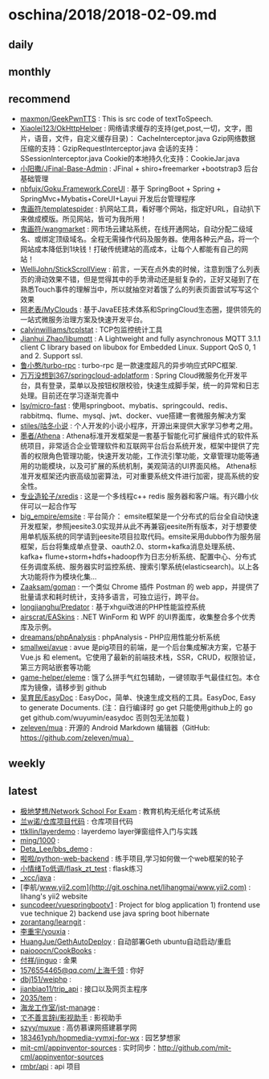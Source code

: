 # oschina/2018/2018-02-09.md



## daily



## monthly



## recommend

- [maxmon/GeekPwnTTS](http://git.oschina.net/ko-orz/GeekPwnTTS) : This is src code of textToSpeech.
- [Xiaolei123/OkHttpHelper](http://git.oschina.net/xcode_xiao/OkHttpHelper) : 网络请求缓存的支持(get,post,一切，文字，图片，语音，文件，自定义缓存目录)： CacheInterceptor.java Gzip网络数据压缩的支持：GzipRequestInterceptor.java 会话的支持：SSessionInterceptor.java Cookie的本地持久化支持：CookieJar.java
- [小阳撒/JFinal-Base-Admin](http://git.oschina.net/wz2520020/JFinal-Base-Admin) : JFinal + shiro+freemarker +bootstrap3 后台基础管理
- [nbfujx/Goku.Framework.CoreUI](http://git.oschina.net/nbfujx/Goku.Framework.CoreUI) : 基于 SpringBoot + Spring + SpringMvc+Mybatis+CoreUI+Layui 开发后台管理程序
- [鬼画符/templatespider](http://git.oschina.net/mail_osc/templatespider) : 扒网站工具，看好哪个网站，指定好URL，自动扒下来做成模版。所见网站，皆可为我所用！
- [鬼画符/wangmarket](http://git.oschina.net/mail_osc/wangmarket) : 网市场云建站系统，在线开通网站，自动分配二级域名、或绑定顶级域名。全程无需操作代码及服务器。使用各种云产品，将一个网站成本降低到1块钱！打破传统建站的高成本，让每个人都能有自己的网站！
- [WelliJohn/StickScrollView](http://git.oschina.net/WelliJohn/StickScrollView) : 前言，一天在点外卖的时候，注意到饿了么列表页的滑动效果不错，但是觉得其中的手势滑动还是挺复杂的，正好又碰到了在熟悉Touch事件的理解当中，所以就抽空对着饿了么的列表页面尝试写写这个效果
- [阿老表/MyClouds](http://git.oschina.net/osworks/MyClouds) : 基于JavaEE技术体系和SpringCloud生态圈，提供领先的一站式微服务治理方案及快速开发平台。
- [calvinwilliams/tcplstat](http://git.oschina.net/calvinwilliams/tcplstat) : TCP包监控统计工具
- [Jianhui Zhao/libumqtt](http://git.oschina.net/zhaojh329/libumqtt) : A Lightweight and fully asynchronous MQTT 3.1.1 client C library based on libubox for Embedded Linux. Support QoS 0, 1 and 2. Support ssl.
- [鲁小憨/turbo-rpc](http://git.oschina.net/hank-whu/turbo-rpc) : turbo-rpc 是一款速度超凡的异步响应式RPC框架.
- [万万没想到367/springcloud-adplatform](http://git.oschina.net/lwydyby/springcloud-adplatform) : Spring Cloud微服务化开发平台，具有登录，菜单以及按钮权限校验，快速生成脚手架，统一的异常和日志处理。目前还在学习逐渐完善中
- [lsy/micro-fast](http://git.oschina.net/kklt1996/micro-fast) : 使用springboot、mybatis、springcould、redis、rabbitmq、flume、mysql、jwt、docker、vue搭建一套微服务解决方案
- [stiles/咕冬小说](http://git.oschina.net/soft-stiles/GuDongXiaoShuo) : 个人开发的小说小程序，开源出来提供大家学习参考之用。
- [墨者/Athena](http://git.oschina.net/SMatrixMohist/Athena) : Athena标准开发框架是一套基于智能化可扩展组件式的软件系统项目，非常适合企业管理软件和互联网平台后台系统开发，框架中提供了完善的权限角色管理功能，快速开发功能，工作流引擎功能，文章管理功能等通用的功能模块，以及可扩展的系统机制，美观简洁的UI界面风格。 Athena标准开发框架还内嵌高级加密算法，可对重要系统文件进行加密，提高系统的安全性。
- [专业造轮子/xredis](http://git.oschina.net/zgzhanghao/xredis) : 这是一个多线程c++ redis 服务器和客户端。有兴趣小伙伴可以一起合作写
- [big_empire/emsite](http://git.oschina.net/hackempire/emsite-parent) : 平台简介： emsite框架是一个分布式的后台全自动快速开发框架，参照jeesite3.0实现并从此不再兼容jeesite所有版本，对于想要使用单机版系统的同学请到jeesite项目拉取代码。emsite采用dubbo作为服务层框架，后台将集成单点登录、oauth2.0、storm+kafka消息处理系统、kafka+ flume+storm+hdfs+hadoop作为日志分析系统、配置中心、分布式任务调度系统、服务器实时监控系统、搜索引擎系统(elasticsearch)。以上各大功能将作为模块化集...
- [Zaaksam/goman](http://git.oschina.net/zaaksam/goman) : 一个类似 Chrome 插件 Postman 的 web app，并提供了批量请求和耗时统计，支持多语言，可独立运行，跨平台。
- [longjianghu/Predator](http://git.oschina.net/longjianghu/Predator) : 基于xhgui改进的PHP性能监控系统
- [airscrat/EASkins](http://git.oschina.net/airscrat/EASkins) : .NET WinForm 和 WPF 的UI界面库，收集整合多个优秀库及示例。
- [dreamans/phpAnalysis](http://git.oschina.net/dreamans/phpAnalysis) : phpAnalysis - PHP应用性能分析系统
- [smallwei/avue](http://git.oschina.net/smallweigit/avue) : avue 是pig项目的前端，是一个后台集成解决方案，它基于 Vue.js 和 element。它使用了最新的前端技术栈，SSR，CRUD，权限验证，第三方网站嵌套等功能
- [game-helper/eleme](http://git.oschina.net/game-helper/eleme) : 饿了么拼手气红包辅助，一键领取手气最佳红包。本仓库为镜像，请移步到 github
- [吴育民/EasyDoc](http://git.oschina.net/wuyumin/easydoc) : EasyDoc，简单、快速生成文档的工具。EasyDoc, Easy to generate Documents. (注：自行编译时 go get 只能使用github上的 go get github.com/wuyumin/easydoc 否则包无法加载 )
- [zeleven/mua](http://git.oschina.net/zeleven/mua) : 开源的 Android Markdown 编辑器（GitHub: https://github.com/zeleven/mua）


## weekly



## latest

- [极地梦想/Network School For Exam](http://git.oschina.net/jdmx/GreenAppraisal) : 教育机构无纸化考试系统
- [兰w诺/仓库项目代码](http://git.oschina.net/lan_nuo_org/cangku) : 仓库项目代码
- [ttkllin/layerdemo](http://git.oschina.net/ttkllin/layerdemo) : layerdemo layer弹窗组件入门与实践
- [ming/1000](http://git.oschina.net/mingqiu1/1000) : 
- [Deta_Lee/bbs_demo](http://git.oschina.net/deta_lee/bbs_demo) : 
- [啦啦/python-web-backend](http://git.oschina.net/AnChenMingYue/python-web-backend) : 练手项目,学习如何做一个web框架的轮子
- [小情绪To低调/flask_zt_test](http://git.oschina.net/tx_diao/flask_zt_test) : flask练习
- [_xcc/java](http://git.oschina.net/xcc_zs/java) : 
- [李航/www.yii2.com](http://git.oschina.net/lihangmai/www.yii2.com) : lihang's yii2 website
- [suncodeer/vuespringbootv1](http://git.oschina.net/suncodeer/vuespringbootv1) : Project for blog application 1) frontend use vue technique 2) backend use java spring boot hibernate
- [zorantang/learngit](http://git.oschina.net/zoranlab/learngit) : 
- [李重宇/youxia](http://git.oschina.net/liyuhang712/youxia) : 
- [HuangJue/GethAutoDeploy](http://git.oschina.net/vivaode/GethAutoDeploy) : 自动部署Geth ubuntu自动启动/重启
- [paiooocn/CookBooks](http://git.oschina.net/paiooo/CookBooks) : 
- [付祥/jinguo](http://git.oschina.net/12940/jinguo) : 金果
- [1576554465@qq.com/上海千领](http://git.oschina.net/bobobobbb/ShangHaiQianLing) : 你好
- [dbj151/weiphp](http://git.oschina.net/dbj151/weiphp) : 
- [jianbiao11/trip_api](http://git.oschina.net/jianbiao11/trip_api) : 接口以及网页主程序
- [2035/tem](http://git.oschina.net/dengxiaodeng/tem) : 
- [海龙工作室/jst-manage](http://git.oschina.net/ningqu/jst-manage) : 
- [で不善言辞i/影视助手](http://git.oschina.net/aikeyingshi/YingShiZhuShou) : 影视助手
- [szyy/muxue](http://git.oschina.net/xjblszyy/muxue) : 高仿慕课网搭建慕学网
- [183461yph/hopmedia-yymxj-for-wx](http://git.oschina.net/yphtocjh/hopmedia-yymxj-for-wx) : 园艺梦想家
- [mit-cml/appinventor-sources](http://git.oschina.net/mit-cml/appinventor-sources) : 实时同步：http://github.com/mit-cml/appinventor-sources
- [rmbr/api](http://git.oschina.net/rmbr/api) : api 项目